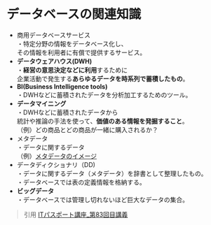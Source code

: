 # データベースの関連知識  
* 商用データベースサービス  
・特定分野の情報をデータベース化し、<br>その情報を利用者に有償で提供するサービス。  
* **データウェアハウス(DWH)**  
・**経営の意思決定などに利用**するために<br>企業活動で発生する**あらゆるデータを時系列で蓄積したもの**。  
* **BI(Business Intelligence tools)**  
・DWHなどに蓄積されたデータを分析加工するためのツール。  
* **データマイニング**  
・DWHなどに蓄積されたデータから<br>統計や推論の手法を使って、**価値のある情報を発掘すること**。  
（例）どの商品とどの商品が一緒に購入されるか？  
* メタデータ   
・データに関するデータ  
（例）[メタデータのイメージ](https://gyazo.com/e1c48c42c601fa15330853ede9d26449) 
* データディクショナリ（DD)  
・データに関するデータ（メタデータ）を辞書として整理したもの。  
・データベースでは表の定義情報を格納する。  
* **ビッグデータ**  
・データベースでは管理し切れないほど巨大なデータの集合。  


> 引用
[ITパスポート講座_第83回目講義](https://www.youtube.com/watch?v=yI31WHIpX9Y&list=PLC9xywNMIf9jgTizhye6GyPjZcuPZ9ou5&index=84)  
